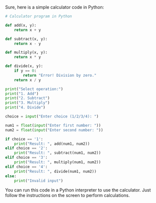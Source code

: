 Sure, here is a simple calculator code in Python:

```python
# Calculator program in Python

def add(x, y):
    return x + y

def subtract(x, y):
    return x - y

def multiply(x, y):
    return x * y

def divide(x, y):
    if y == 0:
        return "Error! Division by zero."
    return x / y

print("Select operation:")
print("1. Add")
print("2. Subtract")
print("3. Multiply")
print("4. Divide")

choice = input("Enter choice (1/2/3/4): ")

num1 = float(input("Enter first number: "))
num2 = float(input("Enter second number: "))

if choice == '1':
    print("Result: ", add(num1, num2))
elif choice == '2':
    print("Result: ", subtract(num1, num2))
elif choice == '3':
    print("Result: ", multiply(num1, num2))
elif choice == '4':
    print("Result: ", divide(num1, num2))
else:
    print("Invalid input")
```

You can run this code in a Python interpreter to use the calculator. Just follow the instructions on the screen to perform calculations.